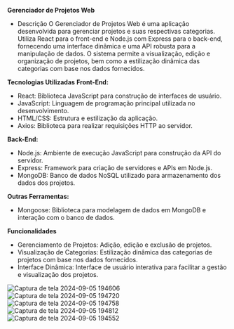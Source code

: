**Gerenciador de Projetos Web**
- Descrição
O Gerenciador de Projetos Web é uma aplicação desenvolvida para gerenciar projetos e suas respectivas categorias. Utiliza React para o front-end e Node.js com Express para o back-end, fornecendo uma interface dinâmica e uma API robusta para a manipulação de dados. O sistema permite a visualização, edição e organização de projetos, bem como a estilização dinâmica das categorias com base nos dados fornecidos.

**Tecnologias Utilizadas**
**Front-End:**

- React: Biblioteca JavaScript para construção de interfaces de usuário.
- JavaScript: Linguagem de programação principal utilizada no desenvolvimento.
- HTML/CSS: Estrutura e estilização da aplicação.
- Axios: Biblioteca para realizar requisições HTTP ao servidor.

**Back-End:**

- Node.js: Ambiente de execução JavaScript para construção da API do servidor.
- Express: Framework para criação de servidores e APIs em Node.js.
- MongoDB: Banco de dados NoSQL utilizado para armazenamento dos dados dos projetos.

**Outras Ferramentas:**

- Mongoose: Biblioteca para modelagem de dados em MongoDB e interação com o banco de dados.

**Funcionalidades**
- Gerenciamento de Projetos: Adição, edição e exclusão de projetos.
- Visualização de Categorias: Estilização dinâmica das categorias de projetos com base nos dados fornecidos.
- Interface Dinâmica: Interface de usuário interativa para facilitar a gestão e visualização dos projetos.

![Captura de tela 2024-09-05 194606](https://github.com/user-attachments/assets/709f7fe1-6fd2-488c-9af3-224ad926f9a6)
![Captura de tela 2024-09-05 194720](https://github.com/user-attachments/assets/19f70c7a-b527-435c-894b-b214abf52572)
![Captura de tela 2024-09-05 194758](https://github.com/user-attachments/assets/264ea6d6-a50d-4fe3-9c2d-47ae03445fcd)
![Captura de tela 2024-09-05 194812](https://github.com/user-attachments/assets/bac8b9c1-7cef-45ae-8ca8-75c36afd66cf)
![Captura de tela 2024-09-05 194552](https://github.com/user-attachments/assets/31e4e806-e3fc-4d20-9fe0-9278797f3b01)

